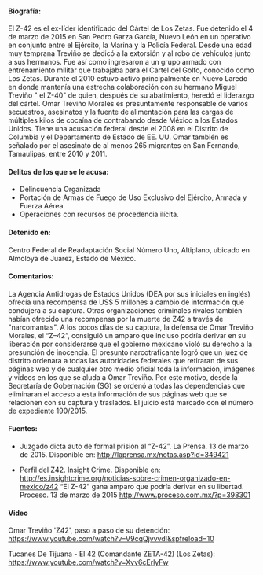 #### **Biografía:** 

El Z-42 es el ex-líder identificado del Cártel de Los Zetas. Fue detenido el 4 de marzo de 2015 en San Pedro Garza García, Nuevo León en un operativo en conjunto entre el Ejército, la Marina y la Policía Federal.
Desde una edad muy temprana Treviño se dedicó a la extorsión y al robo de vehículos junto a sus hermanos. Fue así como ingresaron a un grupo armado con entrenamiento militar que trabajaba para el Cartel del Golfo, conocido como Los Zetas.
Durante el 2010 estuvo activo principalmente en Nuevo Laredo en donde mantenía una estrecha colaboración con su hermano Miguel Treviño " el Z-40" de quien, después de su abatimiento, heredó el liderazgo del cártel.
Omar Treviño Morales es presuntamente responsable de varios secuestros, asesinatos y la fuente de alimentación para las cargas de múltiples kilos de cocaína de contrabando desde México a los Estados Unidos. Tiene una acusación federal desde el  2008 en el Distrito de Columbia y el Departamento de Estado de EE. UU. 
Omar también es señalado por el asesinato de al menos 265 migrantes en San Fernando, Tamaulipas, entre 2010 y 2011.



#### **Delitos de los que se le acusa:**  

- Delincuencia Organizada
- Portación de Armas de Fuego de Uso Exclusivo del Ejército, Armada y Fuerza Aérea 
- Operaciones con recursos de procedencia ilícita.


#### **Detenido en:**

Centro Federal de Readaptación Social Número Uno, Altiplano, ubicado en Almoloya de Juárez, Estado de México.

#### **Comentarios:**

La Agencia Antidrogas de Estados Unidos (DEA por sus iniciales en inglés) ofrecía una recompensa de US$ 5 millones a cambio de información que condujera a su captura. Otras organizaciones criminales rivales también habían ofrecido una recompensa por la muerte de Z42 a través de "narcomantas".
A los pocos días de su captura, la defensa de Omar Treviño Morales, el “Z–42”, consiguió un amparo que incluso podría derivar en su liberación por considerarse que el gobierno mexicano violó su derecho a la presunción de inocencia.
El presunto narcotraficante logró que un juez de distrito ordenara a todas las autoridades federales que retiraran de sus páginas web y de cualquier otro medio oficial toda la información, imágenes y videos en los que se aluda a Omar Treviño. Por este motivo, desde la Secretaría de Gobernación (SG) se ordenó a todas las dependencias que eliminaran el acceso a esta información de sus páginas web que se relacionen con su captura y traslados.
El juicio está marcado con el número de expediente 190/2015.

#### **Fuentes:**


- Juzgado dicta auto de formal prisión al “Z-42”. La Prensa. 13 de marzo de 2015. Disponible en: http://laprensa.mx/notas.asp?id=349421

- Perfil del Z42. Insight Crime. Disponible en: http://es.insightcrime.org/noticias-sobre-crimen-organizado-en-mexico/z42
“El Z-42” gana amparo que podría derivar en su libertad. Proceso. 13 de marzo de 2015 http://www.proceso.com.mx/?p=398301


#### **Video**

Omar Treviño 'Z42', paso a paso de su detención:
https://www.youtube.com/watch?v=V9cqQjvvvdI&spfreload=10

Tucanes De Tijuana - El 42 (Comandante ZETA-42) (Los Zetas):
https://www.youtube.com/watch?v=Xvv6cErlyFw


